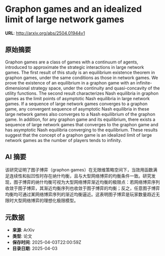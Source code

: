 # Graphon games and an idealized limit of large network games

**URL**: http://arxiv.org/abs/2504.01944v1

## 原始摘要

Graphon games are a class of games with a continuum of agents, introduced to
approximate the strategic interactions in large network games. The first result
of this study is an equilibrium existence theorem in graphon games, under the
same conditions as those in network games. We prove the existence of an
equilibrium in a graphon game with an infinite-dimensional strategy space,
under the continuity and quasi-concavity of the utility functions. The second
result characterizes Nash equilibria in graphon games as the limit points of
asymptotic Nash equilibria in large network games. If a sequence of large
network games converges to a graphon game, any convergent sequence of
asymptotic Nash equilibria in these large network games also converges to a
Nash equilibrium of the graphon game. In addition, for any graphon game and its
equilibrium, there exists a sequence of large network games that converges to
the graphon game and has asymptotic Nash equilibria converging to the
equilibrium. These results suggest that the concept of a graphon game is an
idealized limit of large network games as the number of players tends to
infinity.


## AI 摘要

该研究证明了图子博弈（graphon games）在无限维策略空间下，当效用函数满足连续性和拟凹性时存在纳什均衡，且与大型网络博弈的均衡条件一致。研究发现，图子博弈的纳什均衡可视为大型网络博弈渐近均衡的极限点：若网络博弈序列收敛于图子博弈，其渐近均衡序列也收敛于图子博弈的均衡；反之，任意图子博弈均衡均可通过某网络博弈序列的渐近均衡逼近。这表明图子博弈是玩家数量趋近无限时大型网络博弈的理想化极限模型。

## 元数据

- **来源**: ArXiv
- **类型**: 论文
- **保存时间**: 2025-04-03T22:00:59Z
- **目录日期**: 2025-04-03
